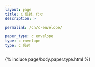 ```yaml
---
layout: page
title: C 信封，尺寸
description: >
 
permalink: /cn/c-envelope/

paper_type: c envelope
type: c envelope
type: c 信封
---
```

{% include page/body.paper.type.html %}
